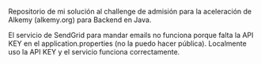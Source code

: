 Repositorio de mi solución al challenge de admisión para la aceleración de Alkemy (alkemy.org) para Backend en Java.

El servicio de SendGrid para mandar emails no funciona porque falta la API KEY en el application.properties (no la puedo hacer pública).
Localmente uso la API KEY y el servicio funciona correctamente.

